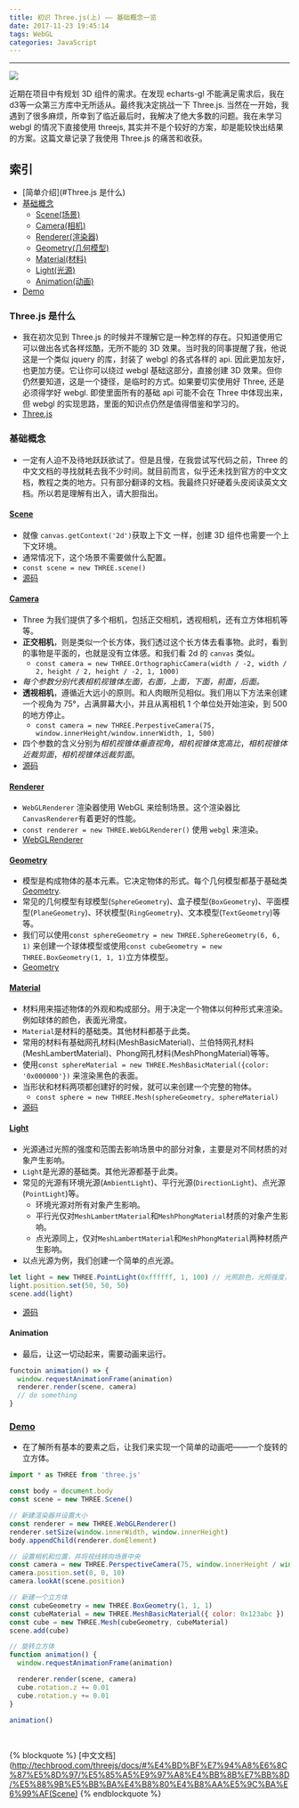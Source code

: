 ```yaml
---
title: 初识 Three.js(上) —— 基础概念一览
date: 2017-11-23 19:45:14
tags: WebGL
categories: JavaScript
---
```


<hr>

![](/jo.github.io/2017/11/23/the-usage-of-threejs/unphoto.jpg)

近期在项目中有规划 3D 组件的需求。在发现 echarts-gl 不能满足需求后，我在d3等一众第三方库中无所适从。最终我决定挑战一下 Three.js. 当然在一开始，我遇到了很多麻烦，所幸到了临近最后时，我解决了绝大多数的问题。我在未学习 webgl 的情况下直接使用 threejs, 其实并不是个较好的方案，却是能较快出结果的方案。这篇文章记录了我使用 Three.js 的痛苦和收获。

<!-- more -->

## 索引

- [简单介绍](#Three.js 是什么)
- [基础概念](#基础概念)
  - [Scene(场景)](#Scene)
  - [Camera(相机)](#Camera)
  - [Renderer(渲染器)](#Renderer)
  - [Geometry(几何模型)](#Geometry)
  - [Material(材料)](#Material)
  - [Light(光源)](#Light)
  - [Animation(动画)](#Animation)
- [Demo](#Demo)


### Three.js 是什么

* 我在初次见到 Three.js 的时候并不理解它是一种怎样的存在。只知道使用它可以做出各式各样炫酷，无所不能的 3D 效果。当时我的同事提醒了我，他说这是一个类似 jquery 的库，封装了 webgl 的各式各样的 api. 因此更加友好，也更加方便。它让你可以绕过 webgl 基础这部分，直接创建 3D 效果。但你仍然要知道，这是一个捷径，是临时的方式。如果要切实使用好 Three, 还是必须得学好 webgl. 即使里面所有的基础 api 可能不会在 Three 中体现出来，但 webgl 的实现思路，里面的知识点仍然是值得借鉴和学习的。
* [Three.js](https://threejs.org/docs/)

### 基础概念

* 一定有人迫不及待地跃跃欲试了。但是且慢，在我尝试写代码之前，Three 的中文文档的寻找就耗去我不少时间。就目前而言，似乎还未找到官方的中文文档，教程之类的地方。只有部分翻译的文档。我最终只好硬着头皮阅读英文文档。所以若是理解有出入，请大胆指出。

#### [Scene](https://threejs.org/docs/index.html#api/scenes/Scene)

* 就像 `canvas.getContext('2d')`获取上下文 一样，创建 3D 组件也需要一个上下文环境。
* 通常情况下，这个场景不需要做什么配置。
* `const scene = new THREE.scene()`
* [源码](https://github.com/mrdoob/three.js/blob/master/src/scenes/Scene.js)

#### [Camera](https://threejs.org/docs/index.html#api/cameras/Camera)

* Three 为我们提供了多个相机，包括正交相机，透视相机，还有立方体相机等等。
* **正交相机**，则是类似一个长方体，我们透过这个长方体去看事物。此时，看到的事物是平面的，也就是没有立体感。和我们看 2d 的 `canvas` 类似。
  * `const camera = new THREE.OrthographicCamera(width / -2, width / 2, height / 2, height / -2, 1, 1000)`
* *每个参数分别代表相机视锥体左面，右面，上面，下面，前面，后面。*
* **透视相机**，遵循近大远小的原则。和人肉眼所见相似。我们用以下方法来创建一个视角为 75°，占满屏幕大小，并且从离相机 1 个单位处开始渲染，到 500 的地方停止。
  * `const camera = new THREE.PerpestiveCamera(75, window.innerHeight/window.innerWidth, 1, 500)`
* 四个参数的含义分别为*相机视锥体垂直视角*，*相机视锥体宽高比*，*相机视锥体近裁剪面*，*相机视锥体远裁剪面*。
* [源码](https://github.com/mrdoob/three.js/blob/master/src/cameras/Camera.js)

#### [Renderer](https://threejs.org/docs/index.html#api/constants/Renderer)

* `WebGLRenderer` 渲染器使用 WebGL 来绘制场景。这个渲染器比 `CanvasRenderer`有着更好的性能。
* `const renderer = new THREE.WebGLRenderer()` 使用 `webgl` 来渲染。
* [WebGLRenderer](https://github.com/mrdoob/three.js/blob/master/src/renderers/WebGLRenderer.js)

#### [Geometry](https://threejs.org/docs/index.html#api/core/Geometry)

* 模型是构成物体的基本元素。它决定物体的形式。每个几何模型都基于基础类[Geometry](https://github.com/mrdoob/three.js/blob/master/src/core/Geometry.js).
* 常见的几何模型有球模型(`SphereGeometry`)、盒子模型(`BoxGeometry`)、平面模型(`PlaneGeometry`)、环状模型(`RingGeometry`)、文本模型(`TextGeometry`)等等。
* 我们可以使用`const sphereGeometry = new THREE.SphereGeometry(6, 6, 1)` 来创建一个球体模型或使用`const cubeGeometry = new THREE.BoxGeometry(1, 1, 1)`立方体模型。
* [Geometry](https://github.com/mrdoob/three.js/blob/master/src/geometries/Geometries.js)

#### [Material](https://threejs.org/docs/index.html#api/materials/Material)

* 材料用来描述物体的外观和构成部分。用于决定一个物体以何种形式来渲染。例如球体的颜色，表面光滑度。
* `Material`是材料的基础类。其他材料都基于此类。
* 常用的材料有基础网孔材料(MeshBasicMaterial)、兰伯特网孔材料(MeshLambertMaterial)、Phong网孔材料(MeshPhongMaterial)等等。
* 使用`const sphereMaterial = new THREE.MeshBasicMaterial({color: '0x000000'})` 来渲染黑色的表面。
* 当形状和材料两项都创建好的时候，就可以来创建一个完整的物体。
  * `const sphere = new THREE.Mesh(sphereGeometry, sphereMaterial)`
* [源码](https://github.com/mrdoob/three.js/blob/master/src/materials/Material.js)

#### [Light](https://threejs.org/docs/index.html#api/lights/Light)

* 光源通过光照的强度和范围去影响场景中的部分对象，主要是对不同材质的对象产生影响。
* `Light`是光源的基础类。其他光源都基于此类。
* 常见的光源有环境光源(`AmbientLight`)、平行光源(`DirectionLight`)、点光源(`PointLight`)等。
  * 环境光源对所有对象产生影响。
  * 平行光仅对`MeshLambertMaterial`和`MeshPhongMaterial`材质的对象产生影响。
  * 点光源同上，仅对`MeshLambertMaterial`和`MeshPhongMaterial`两种材质产生影响。
* 以点光源为例，我们创建一个简单的点光源。

```javascript
let light = new THREE.PointLight(0xffffff, 1, 100) // 光照颜色，光照强度，光照范围
light.position.set(50, 50, 50)
scene.add(light)
```

* [源码](https://github.com/mrdoob/three.js/blob/master/src/lights/Light.js)

#### Animation

* 最后，让这一切动起来，需要动画来运行。

```javascript
functoin animation() => {
  window.requestAnimationFrame(animation)
  renderer.render(scene, camera)
  // do something
}
```

### [Demo](https://codepen.io/kyriejoshua/pen/BJNoVK?editors=0110)

* 在了解所有基本的要素之后，让我们来实现一个简单的动画吧——一个旋转的立方体。

```javascript
import * as THREE from 'three.js'

const body = document.body
const scene = new THREE.Scene()

// 新建渲染器并设置大小
const renderer = new THREE.WebGLRenderer()
renderer.setSize(window.innerWidth, window.innerHeight)
body.appendChild(renderer.domElement)

// 设置相机和位置，并将视线转向场景中央
const camera = new THREE.PerspectiveCamera(75, window.innerHeight / window.innerWidth, 1, 1000)
camera.position.set(0, 0, 10)
camera.lookAt(scene.position)

// 新建一个立方体
const cubeGeometry = new THREE.BoxGeometry(1, 1, 1)
const cubeMaterial = new THREE.MeshBasicMaterial({ color: 0x123abc })
const cube = new THREE.Mesh(cubeGeometry, cubeMaterial)
scene.add(cube)

// 旋转立方体
function animation() {
  window.requestAnimationFrame(animation)

  renderer.render(scene, camera)
  cube.rotation.z += 0.01
  cube.rotation.y += 0.01
}

animation()

```


<br/>

{% blockquote %}
[中文文档](http://techbrood.com/threejs/docs/#%E4%BD%BF%E7%94%A8%E6%8C%87%E5%8D%97/%E5%85%A5%E9%97%A8%E4%BB%8B%E7%BB%8D/%E5%88%9B%E5%BB%BA%E4%B8%80%E4%B8%AA%E5%9C%BA%E6%99%AF(Scene)
{% endblockquote %}
